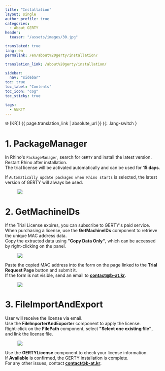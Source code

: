 ```yaml
---
title: "Installation"
layout: single
author_profile: true
categories:
  - About GERTY
header:
  teaser: "/assets/images/30.jpg"

translated: true
lang: en
permalink: /en/about%20gerty/installation/

translation_link: /about%20gerty/installation/

sidebar:
  nav: "sidebar"
toc: true
toc_label: "Contents"
toc_icon: "cog"
toc_sticky: true

tags: 
  - GERTY
---
```


🌐 [KR]( {{ page.translation_link | absolute_url }} ){: .lang-switch }

# 1. PackageManager

In Rhino's `PackageManager`, search for `GERTY` and install the latest version.<br> 
Restart Rhino after installation.<br>
The trial license will be activated automatically and can be used for **15 days**.<br>

If `Automatically update packages when Rhino starts` is selected, the latest version of GERTY will always be used.

<figure>
	<a href="https://i.postimg.cc/hPqP5NGm/0-packagemanager-00.png"><img src="https://i.postimg.cc/hPqP5NGm/0-packagemanager-00.png"></a>
</figure>



# 2. GetMachineIDs

If the Trial License expires, you can subscribe to GERTY's paid service.<br> 
When purchasing a license, use the **GetMachineIDs** component to retrieve the unique MAC address data.<br> 
Copy the extracted data using **"Copy Data Only"**, which can be accessed by right-clicking on the panel.

<figure>
	<a href="https://i.postimg.cc/y6D9qVd0/Getmachine-IDs-00.png"><img src="https://i.postimg.cc/y6D9qVd0/Getmachine-IDs-00.png"></a>
</figure>

Paste the copied MAC address into the form on the page linked to the **Trial Request Page** button and submit it.<br> 
If the form is not visible, send an email to **contact@b-at.kr**.

<figure>
	<a href="https://i.postimg.cc/WbhgR9g7/1-MACAddress-01.png"><img src="https://i.postimg.cc/WbhgR9g7/1-MACAddress-01.png"></a>
</figure>



# 3. FileImportAndExport

User will receive the license via email.<br> 
Use the **FileImporterAndExporter** component to apply the license.<br> 
Right-click on the **FilePath** component, select **"Select one existing file"**, and link the license file.

<figure>
	<a href="https://i.postimg.cc/1XxtLHQv/2-license-Import-1.png"><img src="https://i.postimg.cc/1XxtLHQv/2-license-Import-1.png"></a>
</figure>


Use the **GERTYLicense** component to check your license information.<br> 
If **Available** is confirmed, the GERTY installation is complete.<br> 
For any other issues, contact **contact@b-at.kr**.


